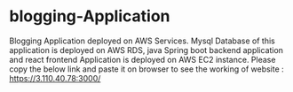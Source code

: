 # blogging-Application
Blogging Application deployed on AWS Services.
Mysql Database of this application is deployed on AWS RDS,
java Spring boot backend application and react frontend Application is deployed on AWS EC2 instance.
Please copy the below link and paste it on browser to see the working of website :
https://3.110.40.78:3000/
